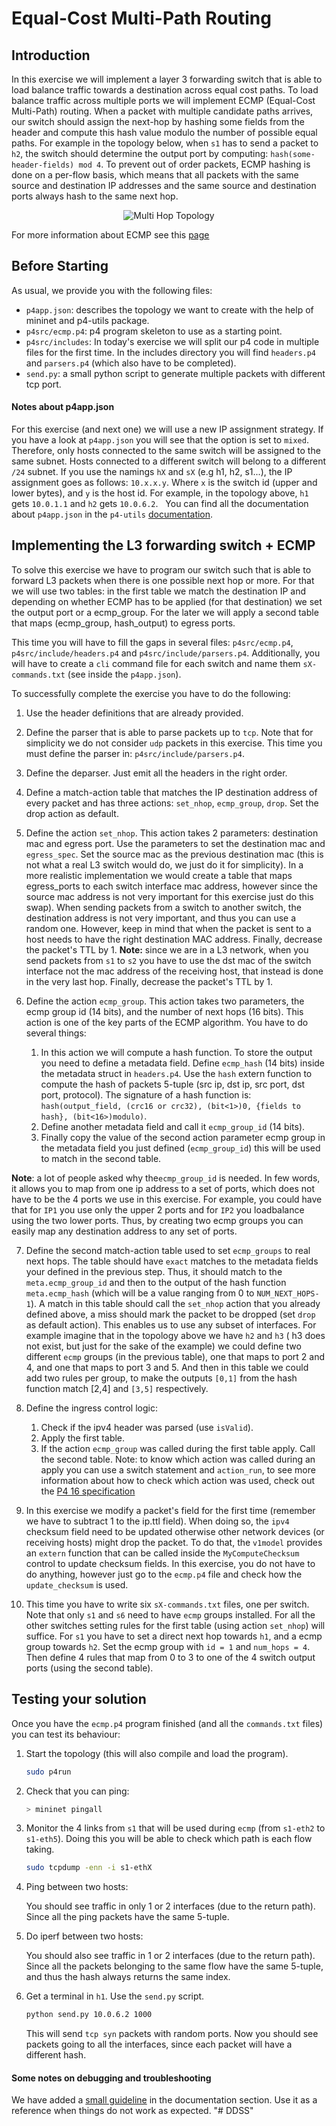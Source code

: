 # Equal-Cost Multi-Path Routing

## Introduction

In this exercise  we will implement a layer 3 forwarding switch that is able to load balance traffic
towards a destination across equal cost paths. To load balance traffic across multiple ports we will implement ECMP (Equal-Cost
Multi-Path) routing. When a packet with multiple candidate paths arrives, our switch should assign the next-hop by hashing some fields from the
header and compute this hash value modulo the number of possible equal paths. For example in the topology below, when `s1` has to send
a packet to `h2`, the switch should determine the output port by computing: `hash(some-header-fields) mod 4`. To prevent out of order packets, ECMP hashing is done on a per-flow basis,
which means that all packets with the same source and destination IP addresses and the same source and destination
ports always hash to the same next hop.

<p align="center">
<img src="images/multi_hop_topo.png" title="Multi Hop Topology"/>
<p/>

For more information about ECMP see this [page](https://docs.cumulusnetworks.com/display/DOCS/Equal+Cost+Multipath+Load+Sharing+-+Hardware+ECMP)

## Before Starting

As usual, we provide you with the following files:

  *  `p4app.json`: describes the topology we want to create with the help
     of mininet and p4-utils package.
  *  `p4src/ecmp.p4`: p4 program skeleton to use as a starting point.
  *  `p4src/includes`: In today's exercise we will split our p4 code in multiple files for the first time. In the includes
  directory you will find `headers.p4` and `parsers.p4` (which also have to be completed).
  *  `send.py`: a small python script to generate multiple packets with different tcp port.

#### Notes about p4app.json

For this exercise (and next one) we will use a new IP assignment strategy. If you have a look at `p4app.json` you will see that
the option is set to `mixed`. Therefore, only hosts connected to the same switch will be assigned to the same subnet. Hosts connected
to a different switch will belong to a different `/24` subnet. If you use the namings `hX` and `sX` (e.g h1, h2, s1...), the IP assignment
goes as follows: `10.x.x.y`. Where `x` is the switch id (upper and lower bytes), and `y` is the host id. For example, in the topology above,
`h1` gets `10.0.1.1` and `h2` gets `10.0.6.2`.
 
You can find all the documentation about `p4app.json` in the `p4-utils` [documentation](https://github.com/nsg-ethz/p4-utils#topology-description).

## Implementing the L3 forwarding switch + ECMP

To solve this exercise we have to program our switch such that is able to forward L3 packets when there is one
possible next hop or more. For that we will use two tables: in the first table we match the destination IP and
depending on whether ECMP has to be applied (for that destination) we set the output port or a ecmp_group. For the later we
will apply a second table that maps (ecmp_group, hash_output) to egress ports.

This time you will have to fill the gaps in several files: `p4src/ecmp.p4`, `p4src/include/headers.p4`
and `p4src/include/parsers.p4`. Additionally, you will have to create a `cli` command file for each switch and name them
`sX-commands.txt` (see inside the `p4app.json`).

To successfully complete the exercise you have to do the following:

1. Use the header definitions that are already provided.

2. Define the parser that is able to parse packets up to `tcp`. Note that for simplicity we do not consider `udp` packets
in this exercise. This time you must define the parser in: `p4src/include/parsers.p4`.

3. Define the deparser. Just emit all the headers in the right order.

4. Define a match-action table that matches the IP destination address of every packet and has three actions: `set_nhop`, `ecmp_group`, `drop`.
Set the drop action as default.

5. Define the action `set_nhop`. This action takes 2 parameters: destination mac and egress port.  Use the parameters to set the destination mac and
`egress_spec`. Set the source mac as the previous destination mac (this is not what a real L3 switch would do, we just do it for simplicity). In a more realistic implementation we would create a table
that maps egress_ports to each switch interface mac address, however since the source mac address is not very important for this exercise just do this swap). When sending packets from a switch to another switch, the destination
address is not very important, and thus you can use a random one. However, keep in mind that when the packet is sent to a host needs to have the right destination MAC address.
Finally, decrease the packet's TTL by 1. **Note:** since we are in a L3 network, when you send packets from `s1` to `s2` you have to use the dst mac of the switch interface not the mac address of the receiving host, that instead
is done in the very last hop. Finally, decrease the packet's TTL by 1.

6. Define the action `ecmp_group`. This action takes two parameters, the ecmp group id (14 bits), and the number of next hops (16 bits). This
action is one of the key parts of the ECMP algorithm. You have to do several things:

   1. In this action we will compute a hash function. To store the output you need to define a metadata field. Define `ecmp_hash` (14 bits) inside
   the metadata struct in `headers.p4`. Use the `hash` extern function to compute the hash of packets 5-tuple (src ip, dst ip, src port, dst port, protocol). The signature of a hash function is:
   `hash(output_field, (crc16 or crc32), (bit<1>)0, {fields to hash}, (bit<16>)modulo)`.
   2. Define another metadata field and call it `ecmp_group_id` (14 bits).
   3. Finally copy the value of the second action parameter ecmp group in the metadata field you just defined (`ecmp_group_id`) this will be used
   to match in the second table.

**Note**: a lot of people asked why the`ecmp_group_id` is needed. In few words, it allows you to map from one ip address to a set of ports, which does not have to be
the 4 ports we use in this exercise. For example, you could have that for `IP1` you use only the upper 2 ports and for `IP2` you loadbalance using the two lower ports. Thus, by
creating two ecmp groups you can easily map any destination address to any set of ports.

7. Define the second match-action table used to set `ecmp_groups` to real next hops. The table should have `exact` matches to the metadata fields
your defined in the previous step. Thus, it should match to the `meta.ecmp_group_id` and then to the output of the hash function `meta.ecmp_hash` (which will be
a value ranging from 0 to `NUM_NEXT_HOPS-1`). A match in this table should call the `set_nhop` action that you already defined above, a miss should mark the packet
to be dropped (set `drop` as default action).  This enables us to use any subset of interfaces. For example imagine that
in the topology above we have `h2` and `h3` ( h3 does not exist, but just for the sake of the example) we could define two different `ecmp` groups (in the previous table), one that maps to port 2 and 4, and
one that maps to port 3 and 5. And then in this table we could add two rules per group, to make the outputs `[0,1]` from the hash function match [2,4] and `[3,5]`
respectively.

8. Define the ingress control logic:

    1. Check if the ipv4 header was parsed (use `isValid`).
    2. Apply the first table.
    3. If the action `ecmp_group` was called during the first table apply. Call the second table.
    Note: to know which action was called during an apply you can use a switch statement and `action_run`, to see more information about how to check which action was used, check out
    the [P4 16 specification](https://p4.org/p4-spec/docs/P4-16-v1.0.0-spec.html#sec-invoke-mau)

9. In this exercise we modify a packet's field for the first time (remember we have to subtract 1 to the ip.ttl field). When doing so, the `ipv4` checksum field need
to be updated otherwise other network devices (or receiving hosts) might drop the packet. To do that, the `v1model` provides an `extern` function that can be called
inside the `MyComputeChecksum` control to update checksum fields. In this exercise, you do not have to do anything, however just go to the `ecmp.p4` file and check how
the `update_checksum` is used.

10. This time you have to write six `sX-commands.txt` files, one per switch. Note that only `s1` and `s6` need to have `ecmp` groups installed. For all
the other switches setting rules for the first table (using action `set_nhop`) will suffice. For `s1` you have to set a direct next hop towards `h1`, and a ecmp
group towards `h2`. Set the ecmp group with `id = 1` and `num_hops = 4`. Then define 4 rules that map from 0 to 3 to one of the 4 switch output ports 
(using the second table).

## Testing your solution

Once you have the `ecmp.p4` program finished (and all the `commands.txt` files) you can test its behaviour:

1. Start the topology (this will also compile and load the program).

   ```bash
   sudo p4run
   ```

2. Check that you can ping:

   ```bash
   > mininet pingall
   ```

3. Monitor the 4 links from `s1` that will be used during `ecmp` (from `s1-eth2` to `s1-eth5`). Doing this you will be able to check which path is each flow
taking.

   ```bash
   sudo tcpdump -enn -i s1-ethX
   ```

4. Ping between two hosts:

   You should see traffic in only 1 or 2 interfaces (due to the return path).
   Since all the ping packets have the same 5-tuple.

5. Do iperf between two hosts:

   You should also see traffic in 1 or 2 interfaces (due to the return path).
   Since all the packets belonging to the same flow have the same 5-tuple, and thus the hash always returns the same index.

6. Get a terminal in `h1`. Use the `send.py` script.

   ```bash
   python send.py 10.0.6.2 1000
   ```

   This will send `tcp syn` packets with random ports. Now you should see packets going to all the interfaces, since each packet will have a different hash.

#### Some notes on debugging and troubleshooting

We have added a [small guideline](../../documentation/debugging-and-troubleshooting.md) in the documentation section. Use it as a reference when things do not work as
expected.
"# DDSS" 
